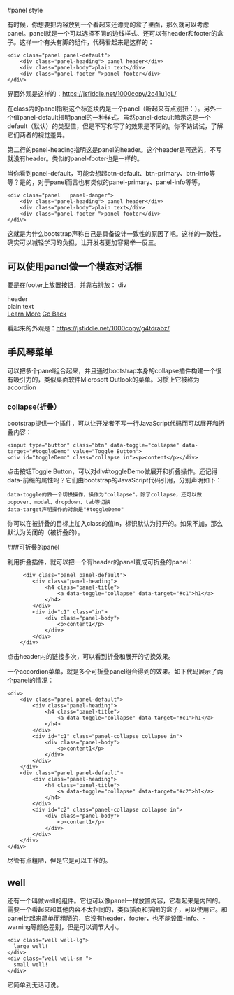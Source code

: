 #panel style

有时候，你想要把内容放到一个看起来还漂亮的盒子里面，那么就可以考虑panel。panel就是一个可以选择不同的边线样式、还可以有header和footer的盒子。这样一个有头有脚的组件，代码看起来是这样的：

    <div class="panel panel-default">
        <div class="panel-heading"> panel header</div>
        <div class="panel-body">plain text</div> 
        <div class="panel-footer ">panel footer</div>
    </div>

界面外观是这样的：https://jsfiddle.net/1000copy/2c41u1gL/

在class内的panel指明这个标签块内是一个panel（听起来有点别扭：）。另外一个值panel-default指明panel的一种样式。虽然panel-default暗示这是一个default（默认）的类型值，但是不写和写了的效果是不同的。你不妨试试，了解它们两者的视觉差异。

第二行的panel-heading指明这是panel的header。这个header是可选的，不写就没有header。类似的panel-footer也是一样的。

当你看到panel-default，可能会想起btn-default、btn-primary、btn-info等等？是的，对于panel而言也有类似的panel-primary、panel-info等等。

    <div class="panel   panel-danger">
        <div class="panel-heading"> panel header</div>
        <div class="panel-body">plain text</div> 
        <div class="panel-footer ">panel footer</div>
    </div>

这就是为什么bootstrap声称自己是具备设计一致性的原因了吧。这样的一致性，确实可以减轻学习的负担，让开发者更加容易举一反三。

## 可以使用panel做一个模态对话框

要是在footer上放置按钮，并靠右排放：
div
    <div class="panel panel-default">
    <div class="panel-heading">
          header
        </div>
        <div class="panel-body">plain text</div> 
        <div class="panel-footer clearfix">
            <div class="pull-right">
                <a href="#" class="btn btn-primary">Learn More</a>
                <a href="#" class="btn btn-default">Go Back</a>
            </div>
        </div>
    </div>

看起来的外观是：https://jsfiddle.net/1000copy/g4tdrabz/

## 手风琴菜单

可以把多个panel组合起来，并且通过bootstrap本身的collapse插件构建一个很有吸引力的，类似桌面软件Microsoft Outlook的菜单。习惯上它被称为accordion

### collapse(折叠）

bootstrap提供一个插件，可以让开发者不写一行JavaScript代码而可以展开和折叠内容：

    <input type="button" class="btn" data-toggle="collapse" data-target="#toggleDemo" value="Toggle Button">
    <div id="toggleDemo" class="collapse in"><p>content</p></div>

点击按钮Toggle Button，可以对div#toggleDemo做展开和折叠操作。还记得data-前缀的属性吗？它们由bootstrap的JavaScript代码引用，分别声明如下：

    data-toggle的做一个切换操作，操作为"collapse"。除了collapse，还可以做popover、modal、dropdown、tab等切换
    data-target声明操作的对象是"#toggleDemo"
    
你可以在被折叠的目标上加入class的值in，标识默认为打开的。如果不加，那么默认为关闭的（被折叠的）。

###可折叠的panel

利用折叠插件，就可以把一个有header的panel变成可折叠的panel：

         <div class="panel panel-default">
            <div class="panel-heading">
                <h4 class="panel-title">
                    <a data-toggle="collapse" data-target="#c1">h1</a>
                </h4>
            </div>
            <div id="c1" class="in">
                <div class="panel-body">
                    <p>content1</p>
                </div>
            </div>
        </div>

点击header内的链接多次，可以看到折叠和展开的切换效果。

一个accordion菜单，就是多个可折叠panel组合得到的效果。如下代码展示了两个panel的情况：

    <div>
        <div class="panel panel-default">
            <div class="panel-heading">
                <h4 class="panel-title">
                    <a data-toggle="collapse" data-target="#c1">h1</a>
                </h4>
            </div>
            <div id="c1" class="panel-collapse collapse in">
                <div class="panel-body">
                    <p>content1</p>
                </div>
            </div>
        </div>
        <div class="panel panel-default">
            <div class="panel-heading">
                <h4 class="panel-title">
                    <a data-toggle="collapse" data-target="#c2">h1</a>
                </h4>
            </div>
            <div id="c2" class="panel-collapse collapse in">
                <div class="panel-body">
                    <p>content1</p>
                </div>
            </div>
        </div>
    </div>
    
尽管有点粗陋，但是它是可以工作的。

## well

还有一个叫做well的组件。它也可以像panel一样放置内容，它看起来是内凹的。需要一个看起来和其他内容不太相同的，类似插页和插图的盒子，可以使用它。和panel比起来简单而粗陋的，它没有header，footer，也不能设置-info、-warning等颜色差别，但是可以调节大小。

    <div class="well well-lg">
      large well!
    </div>
    <div class="well well-sm ">
      small well!
    </div>

它简单到无话可说。



